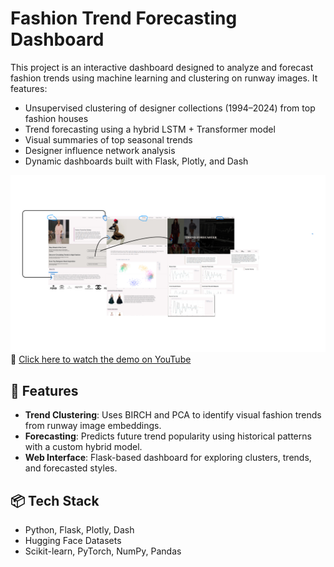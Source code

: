 # Fashion Trend Forecasting Dashboard

This project is an interactive dashboard designed to analyze and forecast fashion trends using machine learning and clustering on runway images. It features:

- Unsupervised clustering of designer collections (1994–2024) from top fashion houses
- Trend forecasting using a hybrid LSTM + Transformer model
- Visual summaries of top seasonal trends
- Designer influence network analysis
- Dynamic dashboards built with Flask, Plotly, and Dash

![Dashboard Walkthrough](./wesbite_Walkthrough.png)
🔗 [Click here to watch the demo on YouTube](https://youtu.be/0qGpMqRX4rs)


## 📁 Features

- **Trend Clustering**: Uses BIRCH and PCA to identify visual fashion trends from runway image embeddings.
- **Forecasting**: Predicts future trend popularity using historical patterns with a custom hybrid model.
- **Web Interface**: Flask-based dashboard for exploring clusters, trends, and forecasted styles.

## 📦 Tech Stack

- Python, Flask, Plotly, Dash
- Hugging Face Datasets
- Scikit-learn, PyTorch, NumPy, Pandas
